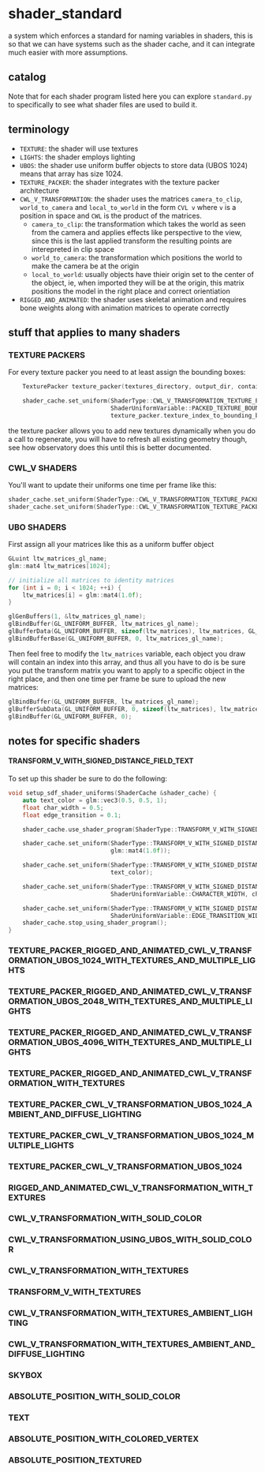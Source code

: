 # shader_standard
a system which enforces a standard for naming variables in shaders, this is so that we can have systems such as the shader cache, and it can integrate much easier with more assumptions.

## catalog

Note that for each shader program listed here you can explore `standard.py` to specifically to see what shader files are used to build it.

## terminology
- `TEXTURE`: the shader will use textures
- `LIGHTS`: the shader employs lighting
- `UBOS`: the shader use uniform buffer objects to store data (UBOS 1024) means that array has size 1024.
- `TEXTURE_PACKER`: the shader integrates with the texture packer architecture
- `CWL_V_TRANSFORMATION`: the shader uses the matrices `camera_to_clip`, `world_to_camera` and `local_to_world` in the form `CVL v` where `v` is a position in space and `CWL` is the product of the matrices.
  - `camera_to_clip`: the transformation which takes the world as seen from the camera and applies effects like perspective to the view, since this is the last applied transform the resulting points are interepreted in clip space
  - `world_to_camera`: the transformation which positions the world to make the camera be at the origin
  - `local_to_world`: usually objects have thieir origin set to the center of the object, ie, when imported they will be at the origin, this matrix positions the model in the right place and correct orientiation
- `RIGGED_AND_ANIMATED`: the shader uses skeletal animation and requires bone weights along with animation matrices to operate correctly

## stuff that applies to many shaders

### TEXTURE PACKERS

For every texture packer you need to at least assign the bounding boxes: 

```cpp
    TexturePacker texture_packer(textures_directory, output_dir, container_side_length);

    shader_cache.set_uniform(ShaderType::CWL_V_TRANSFORMATION_TEXTURE_PACKED,
                             ShaderUniformVariable::PACKED_TEXTURE_BOUNDING_BOXES,
                             texture_packer.texture_index_to_bounding_box);
```

the texture packer allows you to add new textures dynamically when you do a call to regenerate, you will have to refresh all existing geometry though, see how observatory does this until this is better documented.

### CWL_V SHADERS

You'll want to update their uniforms one time per frame like this: 

```cpp
shader_cache.set_uniform(ShaderType::CWL_V_TRANSFORMATION_TEXTURE_PACKED, ShaderUniformVariable::CAMERA_TO_CLIP, projection);
shader_cache.set_uniform(ShaderType::CWL_V_TRANSFORMATION_TEXTURE_PACKED, ShaderUniformVariable::WORLD_TO_CAMERA, origin_view); shader_cache.set_uniform(ShaderType::CWL_V_TRANSFORMATION_TEXTURE_PACKED, ShaderUniformVariable::LOCAL_TO_WORLD, local_to_world);
```

### UBO SHADERS

First assign all your matrices like this as a uniform buffer object
```cpp
GLuint ltw_matrices_gl_name;
glm::mat4 ltw_matrices[1024];

// initialize all matrices to identity matrices
for (int i = 0; i < 1024; ++i) {
    ltw_matrices[i] = glm::mat4(1.0f);
}

glGenBuffers(1, &ltw_matrices_gl_name);
glBindBuffer(GL_UNIFORM_BUFFER, ltw_matrices_gl_name);
glBufferData(GL_UNIFORM_BUFFER, sizeof(ltw_matrices), ltw_matrices, GL_STATIC_DRAW);
glBindBufferBase(GL_UNIFORM_BUFFER, 0, ltw_matrices_gl_name);
```

Then feel free to modify the `ltw_matrices` variable, each object you draw will contain an index into this array, and thus all you have to do is be sure you put the transform matrix you want to apply to a specific object in the right place, and then one time per frame be sure to upload the new matrices: 

```cpp
glBindBuffer(GL_UNIFORM_BUFFER, ltw_matrices_gl_name);
glBufferSubData(GL_UNIFORM_BUFFER, 0, sizeof(ltw_matrices), ltw_matrices);
glBindBuffer(GL_UNIFORM_BUFFER, 0);
```

## notes for specific shaders

#### TRANSFORM_V_WITH_SIGNED_DISTANCE_FIELD_TEXT
To set up this shader be sure to do the following:
```cpp
void setup_sdf_shader_uniforms(ShaderCache &shader_cache) {
    auto text_color = glm::vec3(0.5, 0.5, 1);
    float char_width = 0.5;
    float edge_transition = 0.1;

    shader_cache.use_shader_program(ShaderType::TRANSFORM_V_WITH_SIGNED_DISTANCE_FIELD_TEXT);

    shader_cache.set_uniform(ShaderType::TRANSFORM_V_WITH_SIGNED_DISTANCE_FIELD_TEXT, ShaderUniformVariable::TRANSFORM,
                             glm::mat4(1.0f));

    shader_cache.set_uniform(ShaderType::TRANSFORM_V_WITH_SIGNED_DISTANCE_FIELD_TEXT, ShaderUniformVariable::RGB_COLOR,
                             text_color);

    shader_cache.set_uniform(ShaderType::TRANSFORM_V_WITH_SIGNED_DISTANCE_FIELD_TEXT,
                             ShaderUniformVariable::CHARACTER_WIDTH, char_width);

    shader_cache.set_uniform(ShaderType::TRANSFORM_V_WITH_SIGNED_DISTANCE_FIELD_TEXT,
                             ShaderUniformVariable::EDGE_TRANSITION_WIDTH, edge_transition);
    shader_cache.stop_using_shader_program();
}
```


###  TEXTURE_PACKER_RIGGED_AND_ANIMATED_CWL_V_TRANSFORMATION_UBOS_1024_WITH_TEXTURES_AND_MULTIPLE_LIGHTS

### TEXTURE_PACKER_RIGGED_AND_ANIMATED_CWL_V_TRANSFORMATION_UBOS_2048_WITH_TEXTURES_AND_MULTIPLE_LIGHTS 

### TEXTURE_PACKER_RIGGED_AND_ANIMATED_CWL_V_TRANSFORMATION_UBOS_4096_WITH_TEXTURES_AND_MULTIPLE_LIGHTS 

### TEXTURE_PACKER_RIGGED_AND_ANIMATED_CWL_V_TRANSFORMATION_WITH_TEXTURES 

### TEXTURE_PACKER_CWL_V_TRANSFORMATION_UBOS_1024_AMBIENT_AND_DIFFUSE_LIGHTING  

### TEXTURE_PACKER_CWL_V_TRANSFORMATION_UBOS_1024_MULTIPLE_LIGHTS  

### TEXTURE_PACKER_CWL_V_TRANSFORMATION_UBOS_1024 

### RIGGED_AND_ANIMATED_CWL_V_TRANSFORMATION_WITH_TEXTURES 

### CWL_V_TRANSFORMATION_WITH_SOLID_COLOR

### CWL_V_TRANSFORMATION_USING_UBOS_WITH_SOLID_COLOR

### CWL_V_TRANSFORMATION_WITH_TEXTURES

### TRANSFORM_V_WITH_TEXTURES

### CWL_V_TRANSFORMATION_WITH_TEXTURES_AMBIENT_LIGHTING

### CWL_V_TRANSFORMATION_WITH_TEXTURES_AMBIENT_AND_DIFFUSE_LIGHTING

### SKYBOX

### ABSOLUTE_POSITION_WITH_SOLID_COLOR

### TEXT

### ABSOLUTE_POSITION_WITH_COLORED_VERTEX

### ABSOLUTE_POSITION_TEXTURED

